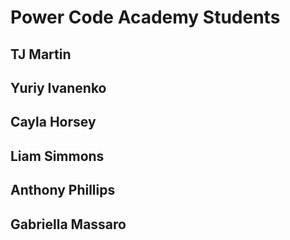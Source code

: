 # Power Code Academy Students

## TJ Martin
## Yuriy Ivanenko
## Cayla Horsey
## Liam Simmons
## Anthony Phillips
## Gabriella Massaro